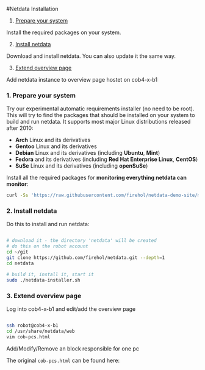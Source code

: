 #Netdata Installation

1. [Prepare your system](#1-prepare-your-system)

  Install the required packages on your system.

2. [Install netdata](#2-install-netdata)

  Download and install netdata. You can also update it the same way.
  
3. [Extend overview page](#3-extend-overview-page)

  Add netdata instance to overview page hostet on cob4-x-b1

### 1. Prepare your system

Try our experimental automatic requirements installer (no need to be root). This will try to find the packages that should be installed on your system to build and run netdata. It supports most major Linux distributions released after 2010:

- **Arch** Linux and its derivatives
- **Gentoo** Linux and its derivatives
- **Debian** Linux and its derivatives (including **Ubuntu**, **Mint**)
- **Fedora** and its derivatives (including **Red Hat Enterprise Linux**, **CentOS**)
- **SuSe** Linux and its derivatives (including **openSuSe**)

Install all the required packages for **monitoring everything netdata can monitor**:

```sh
curl -Ss 'https://raw.githubusercontent.com/firehol/netdata-demo-site/master/install-required-packages.sh' >/tmp/kickstart.sh && bash /tmp/kickstart.sh netdata-all
```

### 2. Install netdata

Do this to install and run netdata:

```sh

# download it - the directory 'netdata' will be created
# do this on the robot account
cd ~/git
git clone https://github.com/firehol/netdata.git --depth=1
cd netdata

# build it, install it, start it
sudo ./netdata-installer.sh

```

### 3. Extend overview page

Log into cob4-x-b1 and edit/add the overview page

```sh

ssh robot@cob4-x-b1
cd /usr/share/netdata/web
vim cob-pcs.html

```

Add/Modify/Remove an block responsible for one pc

The original `cob-pcs.html` can be found here:
